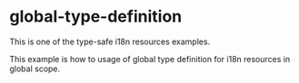 # global-type-definition

This is one of the type-safe i18n resources examples.

This example is how to usage of global type definition for i18n resources in global scope.
